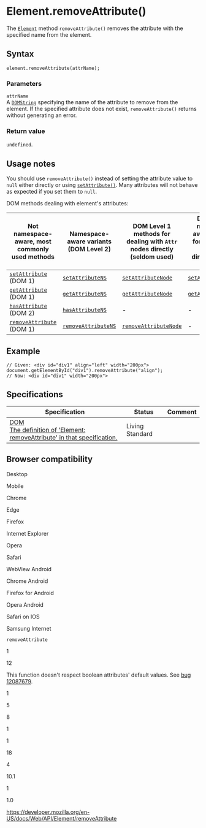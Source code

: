 # Element.removeAttribute()

The [`Element`](../element) method `removeAttribute()` removes the attribute with the specified name from the element.

## Syntax

    element.removeAttribute(attrName);

### Parameters

`attrName`  
A [`DOMString`](../domstring) specifying the name of the attribute to remove from the element. If the specified attribute does not exist, `removeAttribute()` returns without generating an error.

### Return value

`undefined`.

## Usage notes

You should use `removeAttribute()` instead of setting the attribute value to `null` either directly or using [`setAttribute()`](setattribute). Many attributes will not behave as expected if you set them to `null`.

DOM methods dealing with element's attributes:

<table><thead><tr class="header"><th>Not namespace-aware, most commonly used methods</th><th>Namespace-aware variants (DOM Level 2)</th><th>DOM Level 1 methods for dealing with <code>Attr</code> nodes directly (seldom used)</th><th>DOM Level 2 namespace-aware methods for dealing with <code>Attr</code> nodes directly (seldom used)</th></tr></thead><tbody><tr class="odd"><td><a href="setattribute"><code>setAttribute</code></a> (DOM 1)</td><td><a href="setattributens"><code>setAttributeNS</code></a></td><td><a href="setattributenode"><code>setAttributeNode</code></a></td><td><a href="setattributenodens"><code>setAttributeNodeNS</code></a></td></tr><tr class="even"><td><a href="getattribute"><code>getAttribute</code></a> (DOM 1)</td><td><a href="getattributens"><code>getAttributeNS</code></a></td><td><a href="getattributenode"><code>getAttributeNode</code></a></td><td><a href="getattributenodens"><code>getAttributeNodeNS</code></a></td></tr><tr class="odd"><td><a href="hasattribute"><code>hasAttribute</code></a> (DOM 2)</td><td><a href="hasattributens"><code>hasAttributeNS</code></a></td><td>-</td><td>-</td></tr><tr class="even"><td><a href="removeattribute"><code>removeAttribute</code></a> (DOM 1)</td><td><a href="removeattributens"><code>removeAttributeNS</code></a></td><td><a href="removeattributenode"><code>removeAttributeNode</code></a></td><td>-</td></tr></tbody></table>

## Example

    // Given: <div id="div1" align="left" width="200px">
    document.getElementById("div1").removeAttribute("align");
    // Now: <div id="div1" width="200px">

## Specifications

<table><thead><tr class="header"><th>Specification</th><th>Status</th><th>Comment</th></tr></thead><tbody><tr class="odd"><td><a href="https://dom.spec.whatwg.org/#dom-element-removeattribute">DOM<br />
<span class="small">The definition of 'Element: removeAttribute' in that specification.</span></a></td><td><span class="spec-living">Living Standard</span></td><td></td></tr></tbody></table>

## Browser compatibility

Desktop

Mobile

Chrome

Edge

Firefox

Internet Explorer

Opera

Safari

WebView Android

Chrome Android

Firefox for Android

Opera Android

Safari on IOS

Samsung Internet

`removeAttribute`

1

12

This function doesn't respect boolean attributes' default values. See [bug 12087679](https://developer.microsoft.com/microsoft-edge/platform/issues/12087679/).

1

5

8

1

1

18

4

10.1

1

1.0

<a href="https://developer.mozilla.org/en-US/docs/Web/API/Element/removeAttribute" class="_attribution-link">https://developer.mozilla.org/en-US/docs/Web/API/Element/removeAttribute</a>
